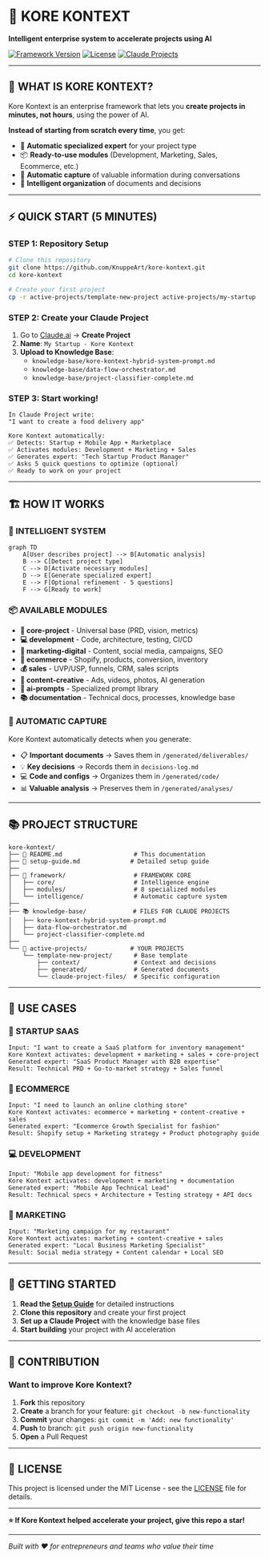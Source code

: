 # 🚀 **KORE KONTEXT**

**Intelligent enterprise system to accelerate projects using AI**

[![Framework Version](https://img.shields.io/badge/version-1.0.0-blue.svg)](https://github.com/KnuppeArt/kore-kontext)
[![License](https://img.shields.io/badge/license-MIT-green.svg)](LICENSE)
[![Claude Projects](https://img.shields.io/badge/platform-Claude_Projects-orange.svg)](https://claude.ai)

---

## 🎯 **WHAT IS KORE KONTEXT?**

Kore Kontext is an enterprise framework that lets you **create projects in minutes, not hours**, using the power of AI. 

**Instead of starting from scratch every time**, you get:
- 🧠 **Automatic specialized expert** for your project type
- 📦 **Ready-to-use modules** (Development, Marketing, Sales, Ecommerce, etc.)
- 🤖 **Automatic capture** of valuable information during conversations
- 📁 **Intelligent organization** of documents and decisions

---

## ⚡ **QUICK START (5 MINUTES)**

### **STEP 1: Repository Setup**
```bash
# Clone this repository
git clone https://github.com/KnuppeArt/kore-kontext.git
cd kore-kontext

# Create your first project
cp -r active-projects/template-new-project active-projects/my-startup
```

### **STEP 2: Create your Claude Project**
1. Go to [Claude.ai](https://claude.ai) → **Create Project**
2. **Name**: `My Startup - Kore Kontext`
3. **Upload to Knowledge Base**:
   - `knowledge-base/kore-kontext-hybrid-system-prompt.md`
   - `knowledge-base/data-flow-orchestrator.md`
   - `knowledge-base/project-classifier-complete.md`

### **STEP 3: Start working!**
```
In Claude Project write:
"I want to create a food delivery app"

Kore Kontext automatically:
✅ Detects: Startup + Mobile App + Marketplace
✅ Activates modules: Development + Marketing + Sales  
✅ Generates expert: "Tech Startup Product Manager"
✅ Asks 5 quick questions to optimize (optional)
✅ Ready to work on your project
```

---

## 🏗️ **HOW IT WORKS**

### **🧠 INTELLIGENT SYSTEM**
```mermaid
graph TD
    A[User describes project] --> B[Automatic analysis]
    B --> C[Detect project type]
    C --> D[Activate necessary modules]
    D --> E[Generate specialized expert]
    E --> F[Optional refinement - 5 questions]
    F --> G[Ready to work]
```

### **📦 AVAILABLE MODULES**
- **🎯 core-project** - Universal base (PRD, vision, metrics)
- **💻 development** - Code, architecture, testing, CI/CD
- **📱 marketing-digital** - Content, social media, campaigns, SEO
- **🛒 ecommerce** - Shopify, products, conversion, inventory
- **💰 sales** - UVP/USP, funnels, CRM, sales scripts
- **🎨 content-creative** - Ads, videos, photos, AI generation
- **🤖 ai-prompts** - Specialized prompt library
- **📚 documentation** - Technical docs, processes, knowledge base

### **🔄 AUTOMATIC CAPTURE**
Kore Kontext automatically detects when you generate:
- 📋 **Important documents** → Saves them in `/generated/deliverables/`
- 💡 **Key decisions** → Records them in `decisions-log.md`
- 💻 **Code and configs** → Organizes them in `/generated/code/`
- 📊 **Valuable analysis** → Preserves them in `/generated/analyses/`

---

## 📚 **PROJECT STRUCTURE**

```
kore-kontext/
├── 📖 README.md                    # This documentation
├── 🔧 setup-guide.md              # Detailed setup guide
├── 
├── 🧠 framework/                   # FRAMEWORK CORE
│   ├── core/                      # Intelligence engine
│   ├── modules/                   # 8 specialized modules
│   └── intelligence/              # Automatic capture system
├── 
├── 📚 knowledge-base/             # FILES FOR CLAUDE PROJECTS
│   ├── kore-kontext-hybrid-system-prompt.md
│   ├── data-flow-orchestrator.md
│   └── project-classifier-complete.md
├── 
└── 🎯 active-projects/            # YOUR PROJECTS
    └── template-new-project/      # Base template
        ├── context/               # Context and decisions
        ├── generated/             # Generated documents
        └── claude-project-files/  # Specific configuration
```

---

## 🎯 **USE CASES**

### **🚀 STARTUP SAAS**
```
Input: "I want to create a SaaS platform for inventory management"
Kore Kontext activates: development + marketing + sales + core-project
Generated expert: "SaaS Product Manager with B2B expertise"
Result: Technical PRD + Go-to-market strategy + Sales funnel
```

### **🛒 ECOMMERCE**
```
Input: "I need to launch an online clothing store"
Kore Kontext activates: ecommerce + marketing + content-creative + sales
Generated expert: "Ecommerce Growth Specialist for fashion"
Result: Shopify setup + Marketing strategy + Product photography guide
```

### **💻 DEVELOPMENT**
```
Input: "Mobile app development for fitness"
Kore Kontext activates: development + marketing + documentation
Generated expert: "Mobile App Technical Lead"
Result: Technical specs + Architecture + Testing strategy + API docs
```

### **📱 MARKETING**
```
Input: "Marketing campaign for my restaurant"
Kore Kontext activates: marketing + content-creative + sales
Generated expert: "Local Business Marketing Specialist"
Result: Social media strategy + Content calendar + Local SEO
```

---

## 🚀 **GETTING STARTED**

1. **Read the [Setup Guide](setup-guide.md)** for detailed instructions
2. **Clone this repository** and create your first project
3. **Set up a Claude Project** with the knowledge base files
4. **Start building** your project with AI acceleration

---

## 🤝 **CONTRIBUTION**

### **Want to improve Kore Kontext?**
1. **Fork** this repository
2. **Create** a branch for your feature: `git checkout -b new-functionality`
3. **Commit** your changes: `git commit -m 'Add: new functionality'`
4. **Push** to branch: `git push origin new-functionality`
5. **Open** a Pull Request

---

## 📄 **LICENSE**

This project is licensed under the MIT License - see the [LICENSE](LICENSE) file for details.

---

**⭐ If Kore Kontext helped accelerate your project, give this repo a star!**

---

*Built with ❤️ for entrepreneurs and teams who value their time*